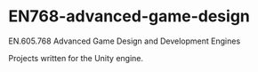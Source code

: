 # EN768-advanced-game-design
EN.605.768 Advanced Game Design and Development Engines

Projects written for the Unity engine.
